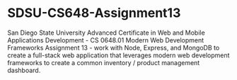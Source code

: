 # SDSU-CS648-Assignment13
San Diego State University Advanced Certificate in Web and Mobile Applications Development - CS 0648.01 Modern Web Development Frameworks Assignment 13 - work with Node, Express, and MongoDB to create a full-stack web application that leverages modern web development frameworks to create a common inventory / product management dashboard.
